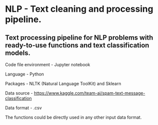 # NLP - Text cleaning and processing pipeline.

## Text processing pipeline for NLP problems with ready-to-use functions and text classification models.
Code file environment - Jupyter notebook

Language - Python

Packages - NLTK (Natural Language ToolKit) and Sklearn

Data source - https://www.kaggle.com/team-ai/spam-text-message-classification

Data format - .csv

The functions could be directly used in any other input data format.
